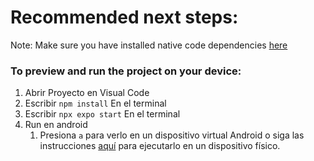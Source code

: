 # Recommended next steps:
Note: Make sure you have installed native code dependencies [here](https://reactnative.dev/docs/environment-setup#installing-dependencies)

### To preview and run the project on your device:
1. Abrir Proyecto en Visual Code</u>
2. Escribir  `npm install`  En el terminal
3. Escribir  `npx expo start`  En el terminal
4. Run en android
    1. Presiona  `a`  para verlo en un dispositivo virtual Android o siga las instrucciones [aquí](https://docs.expo.dev/workflow/run-on-device/) para ejecutarlo en un dispositivo físico.